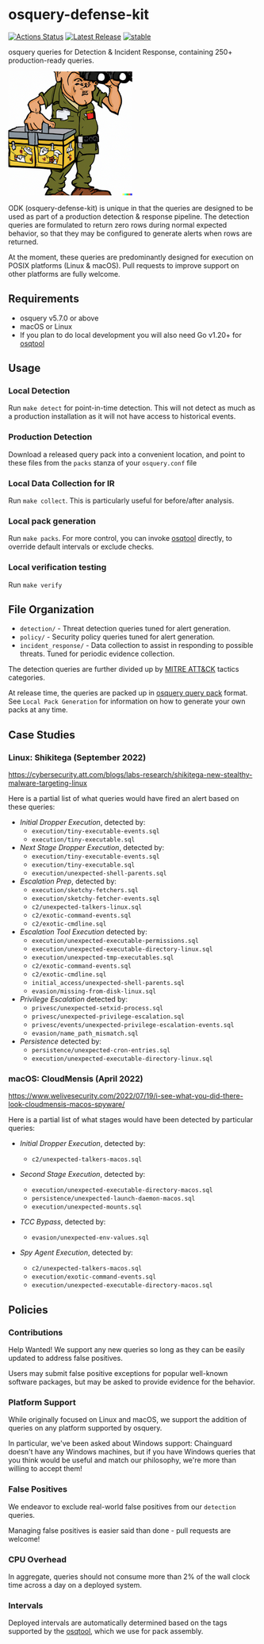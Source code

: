 # osquery-defense-kit

[![Actions Status](https://github.com/chainguard-dev/osquery-defense-kit/workflows/verify/badge.svg)](https://github.com/chainguard-dev/osquery-defense-kit/actions)
[![Latest Release](https://img.shields.io/github/v/release/chainguard-dev/osquery-defense-kit?include_prereleases)](https://github.com/chainguard-dev/osquery-defense-kit/releases/latest)
[![stable](https://badges.github.io/stability-badges/dist/stable.svg)](https://github.com/badges/stability-badges)

osquery queries for Detection & Incident Response, containing 250+ production-ready queries.

![osquery-defense-kit](images/logo-small.png?raw=true "osquery-defense-kit logo")

ODK (osquery-defense-kit) is unique in that the queries are designed to be used as part of a production detection & response pipeline. The detection queries are formulated to return zero rows during normal expected behavior, so that they may be configured to generate alerts when rows are returned.

At the moment, these queries are predominantly designed for execution on POSIX platforms (Linux & macOS). Pull requests to improve support on other platforms are fully welcome.

## Requirements

* osquery v5.7.0 or above
* macOS or Linux
* If you plan to do local development you will also need Go v1.20+ for [osqtool](https://github.com/chainguard-dev/osqtool)

## Usage

### Local Detection

Run `make detect` for point-in-time detection. This will not detect as much as a production installation as it will not have access to historical events.

### Production Detection

Download a released query pack into a convenient location, and point to these files from the `packs` stanza of your `osquery.conf` file

### Local Data Collection for IR

Run `make collect`. This is particularly useful for before/after analysis.

### Local pack generation

Run `make packs`.  For more control, you can invoke [osqtool](https://github.com/chainguard-dev/osqtool) directly, to override default intervals or exclude checks.

### Local verification testing

Run `make verify`

## File Organization

* `detection/` - Threat detection queries tuned for alert generation.
* `policy/` - Security policy queries tuned for alert generation.
* `incident_response/` - Data collection to assist in responding to possible threats. Tuned for periodic evidence collection.

The detection queries are further divided up by [MITRE ATT&CK](https://attack.mitre.org/) tactics categories.

At release time, the queries are packed up in [osquery query pack](https://osquery.readthedocs.io/en/stable/deployment/configuration/#query-packs) format. See `Local Pack Generation` for information on how to generate your own packs at any time.

## Case Studies

### Linux: Shikitega (September 2022)

<https://cybersecurity.att.com/blogs/labs-research/shikitega-new-stealthy-malware-targeting-linux>

Here is a partial list of what queries would have fired an alert based on these queries:

* *Initial Dropper Execution*, detected by:
  * `execution/tiny-executable-events.sql`
  * `execution/tiny-executable.sql`
* *Next Stage Dropper Execution*, detected by:
  * `execution/tiny-executable-events.sql`
  * `execution/tiny-executable.sql`
  * `execution/unexpected-shell-parents.sql`
* *Escalation Prep*, detected by:
  * `execution/sketchy-fetchers.sql`
  * `execution/sketchy-fetcher-events.sql`
  * `c2/unexpected-talkers-linux.sql`
  * `c2/exotic-command-events.sql`
  * `c2/exotic-cmdline.sql`
* *Escalation Tool Execution* detected by:
  * `execution/unexpected-executable-permissions.sql`
  * `execution/unexpected-executable-directory-linux.sql`
  * `execution/unexpected-tmp-executables.sql`
  * `c2/exotic-command-events.sql`
  * `c2/exotic-cmdline.sql`
  * `initial_access/unexpected-shell-parents.sql`
  * `evasion/missing-from-disk-linux.sql`
* *Privilege Escalation* detected by:
  * `privesc/unexpected-setxid-process.sql`
  * `privesc/unexpected-privilege-escalation.sql`
  * `privesc/events/unexpected-privilege-escalation-events.sql`
  * `evasion/name_path_mismatch.sql`
* *Persistence* detected by:
  * `persistence/unexpected-cron-entries.sql`
  * `execution/unexpected-executable-directory-linux.sql`

### macOS: CloudMensis (April 2022)

<https://www.welivesecurity.com/2022/07/19/i-see-what-you-did-there-look-cloudmensis-macos-spyware/>

Here is a partial list of what stages would have been detected by particular queries:

* *Initial Dropper Execution*, detected by:
  * `c2/unexpected-talkers-macos.sql`

* *Second Stage Execution*, detected by:
  * `execution/unexpected-executable-directory-macos.sql`
  * `persistence/unexpected-launch-daemon-macos.sql`
  * `execution/unexpected-mounts.sql`

* *TCC Bypass*, detected by:
  * `evasion/unexpected-env-values.sql`

* *Spy Agent Execution*, detected by:
  * `c2/unexpected-talkers-macos.sql`
  * `execution/exotic-command-events.sql`
  * `execution/unexpected-executable-directory-macos.sql`


## Policies

### Contributions

Help Wanted! We support any new queries so long as they can be easily updated to address false positives.

Users may submit false positive exceptions for popular well-known software packages, but may be asked to provide evidence for the behavior.

### Platform Support

While originally focused on Linux and macOS, we support the addition of queries on any platform supported by osquery.

In particular, we've been asked about Windows support: Chainguard doesn't have any Windows machines, but if you have Windows queries that you think would be useful and match our philosophy, we're more than willing to accept them!

### False Positives

We endeavor to exclude real-world false positives from our `detection` queries.

Managing false positives is easier said than done - pull requests are welcome!

### CPU Overhead

In aggregate, queries should not consume more than 2% of the wall clock time across a day on a deployed system.

### Intervals

Deployed intervals are automatically determined based on the tags supported by the [osqtool](https://github.com/chainguard-dev/osqtool), which we use for pack assembly.
